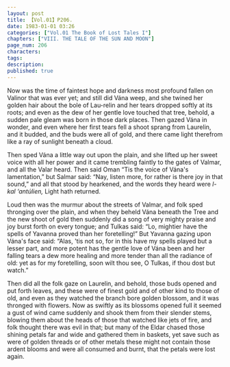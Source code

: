 ```yaml
---
layout: post
title: 【Vol.01】P206.
date: 1983-01-01 03:26
categories: ["Vol.01 The Book of Lost Tales I"]
chapters: ["VIII. THE TALE OF THE SUN AND MOON"]
page_num: 206
characters: 
tags: 
description: 
published: true
---
```


Now was the time of faintest hope and darkness most profound fallen on Valinor that was ever yet; and still did Vána weep, and she twined her golden hair about the bole of Lau-relin and her tears dropped softly at its roots; and even as the dew of her gentle love touched that tree, behold, a sudden pale gleam was born in those dark places. Then gazed Vána in wonder, and even where her first tears fell a shoot sprang from Laurelin, and it budded, and the buds were all of gold, and there came light therefrom like a ray of sunlight beneath a cloud.

Then sped Vána a little way out upon the plain, and she lifted up her sweet voice with all her power and it came trembling faintly to the gates of Valmar, and all the Valar heard. Then said Oman “Tis the voice of Vána's lamentation,” but Salmar said: “Nay, listen more, for rather is there joy in that sound,” and all that stood by hearkened, and the words they heard were <I>l-kal ‘antúlien,</I> Light hath returned.

Loud then was the murmur about the streets of Valmar, and folk sped thronging over the plain, and when they beheld Vána beneath the Tree and the new shoot of gold then suddenly did a song of very mighty praise and joy burst forth on every tongue; and Tulkas said: “Lo, mightier have the spells of Yavanna proved than her foretelling!” But Yavanna gazing upon Vána's face said: “Alas, 'tis not so, for in this have my spells played but a lesser part, and more potent has the gentle love of Vána been and her falling tears a dew more healing and more tender than all the radiance of old: yet as for my foretelling, soon wilt thou see, O Tulkas, if thou dost but watch.”

Then did all the folk gaze on Laurelin, and behold, those buds opened and put forth leaves, and these were of finest gold and of other kind to those of old, and even as they watched the branch bore golden blossom, and it was thronged with flowers. Now as swiftly as its blossoms opened full it seemed a gust of wind came suddenly and shook them from their slender stems, blowing them about the heads of those that watched like jets of fire, and folk thought there was evil in that; but many of the Eldar chased those shining petals far and wide and gathered them in baskets, yet save such as were of golden threads or of other metals these might not contain those ardent blooms and were all consumed and burnt, that the petals were lost again.

